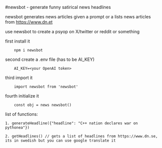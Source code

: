 #newsbot - generate funny satirical news headlines


newsbot generates news articles given a prompt or a lists news articles from https://www.dn.et

use newsbot to create a psyop on X/twitter or reddit or something

first install it

```
    npm i newsbot
```

second create a .env file (has to be AI_KEY)

```
    AI_KEY=<your OpenAI token>
```

third import it

```
    import newsbot from 'newsbot'
```

fourth initialize it

```
    const obj = news newsbot()
```

list of functions:

    1. generateHeadline({"headline": "C++ nation declares war on pythonea"})

    2. getHeadlines() // gets a list of headlines from https://www.dn.se, its in swedish but you can use google translate it
